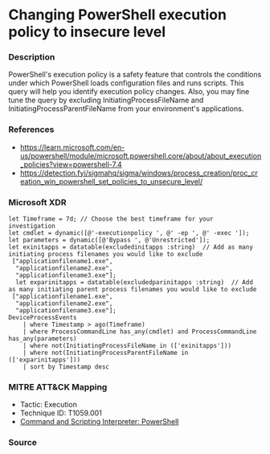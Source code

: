 # Changing PowerShell execution policy to insecure level

### Description

PowerShell's execution policy is a safety feature that controls the conditions under which PowerShell loads configuration files and runs scripts. This query will help you identify execution policy changes. Also, you may fine tune the query by excluding InitiatingProcessFileName and InitiatingProcessParentFileName from your environment's applications. 

### References

- https://learn.microsoft.com/en-us/powershell/module/microsoft.powershell.core/about/about_execution_policies?view=powershell-7.4
- https://detection.fyi/sigmahq/sigma/windows/process_creation/proc_creation_win_powershell_set_policies_to_unsecure_level/

### Microsoft XDR
```KQL
let Timeframe = 7d; // Choose the best timeframe for your investigation
let cmdlet = dynamic([@'-executionpolicy ', @' -ep ', @' -exec ']); 
let parameters = dynamic([@'Bypass ', @'Unrestricted']); 
let exinitapps = datatable(excludedinitapps :string)  // Add as many initiating process filenames you would like to exclude
 ["applicationfilename1.exe",
  "applicationfilename2.exe",
  "applicationfilename3.exe"];
  let exparinitapps = datatable(excludedparinitapps :string)  // Add as many initiating parent process filenames you would like to exclude
 ["applicationfilename1.exe",
  "applicationfilename2.exe",
  "applicationfilename3.exe"];
DeviceProcessEvents
    | where Timestamp > ago(Timeframe)
    | where ProcessCommandLine has_any(cmdlet) and ProcessCommandLine has_any(parameters)
    | where not(InitiatingProcessFileName in (['exinitapps']))
    | where not(InitiatingProcessParentFileName in (['exparinitapps']))
    | sort by Timestamp desc 
```

### MITRE ATT&CK Mapping
- Tactic: Execution
- Technique ID: T1059.001
- [Command and Scripting Interpreter: PowerShell](https://attack.mitre.org/techniques/T1059/001/)

### Source
